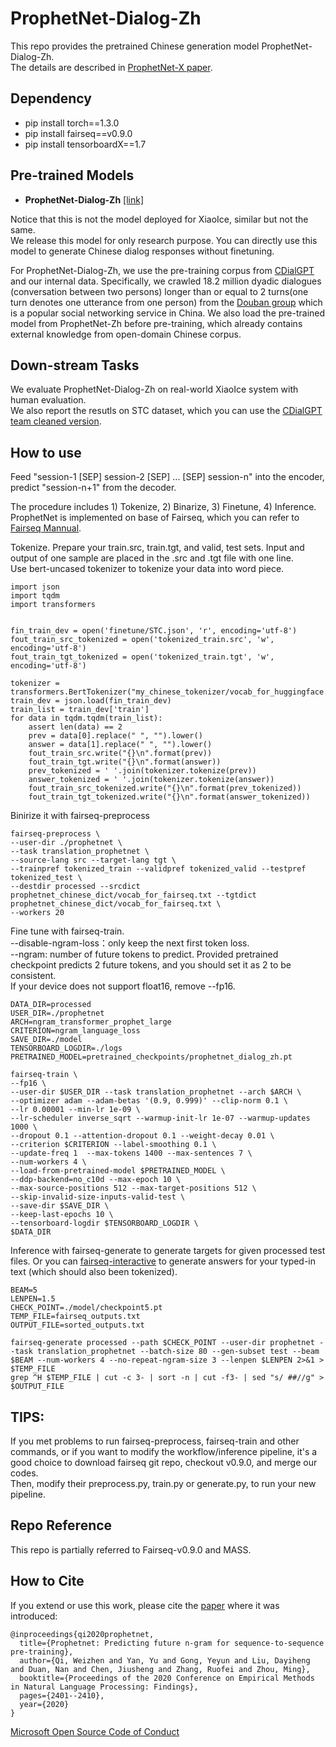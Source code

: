 # ProphetNet-Dialog-Zh

This repo provides the pretrained Chinese generation model ProphetNet-Dialog-Zh.  
The details are described in [ProphetNet-X paper](https://arxiv.org/abs/2104.08006).

## Dependency
- pip install torch==1.3.0  
- pip install fairseq==v0.9.0
- pip install tensorboardX==1.7  

## Pre-trained Models

- **ProphetNet-Dialog-Zh** [[link]](https://msraprophetnet.blob.core.windows.net/prophetnet/release_checkpoints/prophetnet_dialog_zh.pt)

Notice that this is not the model deployed for XiaoIce, similar but not the same.  
We release this model for only research purpose. You can directly use this model to generate Chinese dialog responses without finetuning.

For ProphetNet-Dialog-Zh, we use the pre-training corpus from [CDialGPT](https://github.com/thu-coai/CDial-GPT) and our internal data. Specifically, we crawled 18.2 million dyadic dialogues (conversation between two persons) longer than or equal to 2 turns(one turn denotes one utterance from one person) from the [Douban group](https://www.douban.com/group) which is a popular social networking service in China. We also load the pre-trained model from ProphetNet-Zh before pre-training, which already contains external knowledge from open-domain Chinese corpus. 
## Down-stream Tasks
We evaluate ProphetNet-Dialog-Zh on real-world XiaoIce system with human evaluation.  
We also report the resutls on  STC dataset, which you can use the [CDialGPT team cleaned version](https://github.com/thu-coai/CDial-GPT#evaluation).

## How to use

Feed "session-1 [SEP] session-2 [SEP] ... [SEP] session-n" into the encoder, predict "session-n+1" from the decoder.

The procedure includes 1) Tokenize, 2) Binarize, 3) Finetune, 4) Inference.  
ProphetNet is implemented on base of Fairseq, which you can refer to [Fairseq Mannual](https://fairseq.readthedocs.io/en/latest/command_line_tools.html).  

Tokenize. Prepare your train.src, train.tgt, and valid, test sets. Input and output of one sample are placed in the .src and .tgt file with one line.    
Use bert-uncased tokenizer to tokenize your data into word piece. 
```
import json
import tqdm
import transformers


fin_train_dev = open('finetune/STC.json', 'r', encoding='utf-8')
fout_train_src_tokenized = open('tokenized_train.src', 'w', encoding='utf-8')
fout_train_tgt_tokenized = open('tokenized_train.tgt', 'w', encoding='utf-8')

tokenizer = transformers.BertTokenizer("my_chinese_tokenizer/vocab_for_huggingface.txt")
train_dev = json.load(fin_train_dev)
train_list = train_dev['train']
for data in tqdm.tqdm(train_list):
	assert len(data) == 2
	prev = data[0].replace(" ", "").lower()
	answer = data[1].replace(" ", "").lower()
	fout_train_src.write("{}\n".format(prev))
	fout_train_tgt.write("{}\n".format(answer))
	prev_tokenized = ' '.join(tokenizer.tokenize(prev))
	answer_tokenized = ' '.join(tokenizer.tokenize(answer))
	fout_train_src_tokenized.write("{}\n".format(prev_tokenized))
	fout_train_tgt_tokenized.write("{}\n".format(answer_tokenized))
```
Binirize it with fairseq-preprocess
```
fairseq-preprocess \
--user-dir ./prophetnet \
--task translation_prophetnet \
--source-lang src --target-lang tgt \
--trainpref tokenized_train --validpref tokenized_valid --testpref tokenized_test \
--destdir processed --srcdict prophetnet_chinese_dict/vocab_for_fairseq.txt --tgtdict prophetnet_chinese_dict/vocab_for_fairseq.txt \
--workers 20
```
Fine tune with fairseq-train.  
--disable-ngram-loss：only keep the next first token loss.  
--ngram: number of future tokens to predict. Provided pretrained checkpoint predicts 2 future tokens, and you should set it as 2 to be consistent.    
If your device does not support float16, remove --fp16.
```
DATA_DIR=processed
USER_DIR=./prophetnet
ARCH=ngram_transformer_prophet_large
CRITERION=ngram_language_loss
SAVE_DIR=./model
TENSORBOARD_LOGDIR=./logs
PRETRAINED_MODEL=pretrained_checkpoints/prophetnet_dialog_zh.pt

fairseq-train \
--fp16 \
--user-dir $USER_DIR --task translation_prophetnet --arch $ARCH \
--optimizer adam --adam-betas '(0.9, 0.999)' --clip-norm 0.1 \
--lr 0.00001 --min-lr 1e-09 \
--lr-scheduler inverse_sqrt --warmup-init-lr 1e-07 --warmup-updates 1000 \
--dropout 0.1 --attention-dropout 0.1 --weight-decay 0.01 \
--criterion $CRITERION --label-smoothing 0.1 \
--update-freq 1  --max-tokens 1400 --max-sentences 7 \
--num-workers 4 \
--load-from-pretrained-model $PRETRAINED_MODEL \
--ddp-backend=no_c10d --max-epoch 10 \
--max-source-positions 512 --max-target-positions 512 \
--skip-invalid-size-inputs-valid-test \
--save-dir $SAVE_DIR \
--keep-last-epochs 10 \
--tensorboard-logdir $TENSORBOARD_LOGDIR \
$DATA_DIR
```
Inference with fairseq-generate to generate targets for given processed test files. Or you can [fairseq-interactive](https://fairseq.readthedocs.io/en/latest/command_line_tools.html#fairseq-interactive) to generate answers for your typed-in text (which should also been tokenized).
```
BEAM=5
LENPEN=1.5
CHECK_POINT=./model/checkpoint5.pt
TEMP_FILE=fairseq_outputs.txt
OUTPUT_FILE=sorted_outputs.txt

fairseq-generate processed --path $CHECK_POINT --user-dir prophetnet --task translation_prophetnet --batch-size 80 --gen-subset test --beam $BEAM --num-workers 4 --no-repeat-ngram-size 3 --lenpen $LENPEN 2>&1 > $TEMP_FILE
grep ^H $TEMP_FILE | cut -c 3- | sort -n | cut -f3- | sed "s/ ##//g" > $OUTPUT_FILE

```

## TIPS:
If you met problems to run fairseq-preprocess, fairseq-train and other commands, or if you want to modify the workflow/inference pipeline, 
it's a good choice to download fairseq git repo, checkout v0.9.0, and merge our codes.   
Then, modify their preprocess.py, train.py or generate.py, to run your new pipeline. 

## Repo Reference
This repo is partially referred to Fairseq-v0.9.0 and MASS.



## How to Cite
If you extend or use this work, please cite the [paper](https://arxiv.org/pdf/2001.04063) where it was introduced:
```
@inproceedings{qi2020prophetnet,
  title={Prophetnet: Predicting future n-gram for sequence-to-sequence pre-training},
  author={Qi, Weizhen and Yan, Yu and Gong, Yeyun and Liu, Dayiheng and Duan, Nan and Chen, Jiusheng and Zhang, Ruofei and Zhou, Ming},
  booktitle={Proceedings of the 2020 Conference on Empirical Methods in Natural Language Processing: Findings},
  pages={2401--2410},
  year={2020}
}
```
[Microsoft Open Source Code of Conduct](https://opensource.microsoft.com/codeofconduct)
